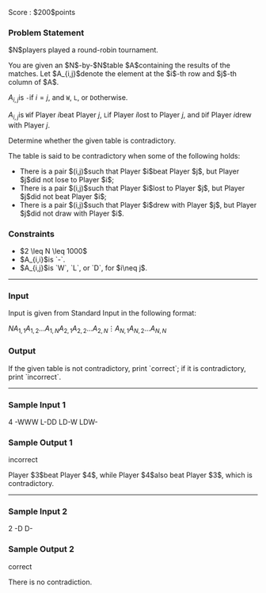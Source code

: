 
<div>

<span>

<span>

<p>
Score : $200$points
</p>

<div>

<section>

### **Problem Statement**

<p>
$N$players played a round-robin tournament.
</p>

<p>
You are given an $N$-by-$N$table $A$containing the results of the matches. Let $A_{i,j}$denote the element at the $i$-th row and $j$-th column of $A$.

$A_{i,j}$is `-`if $i=j$, and `W`, `L`, or `D`otherwise.

$A_{i,j}$is `W`if Player $i$beat Player $j$, `L`if Player $i$lost to Player $j$, and `D`if Player $i$drew with Player $j$.
</p>

<p>
Determine whether the given table is contradictory.
</p>

<p>
The table is said to be contradictory when some of the following holds:
</p>

<ul>

<li>
There is a pair $(i,j)$such that Player $i$beat Player $j$, but Player $j$did not lose to Player $i$;
</li>

<li>
There is a pair $(i,j)$such that Player $i$lost to Player $j$, but Player $j$did not beat Player $i$;
</li>

<li>
There is a pair $(i,j)$such that Player $i$drew with Player $j$, but Player $j$did not draw with Player $i$.
</li>

</ul>

</section>

</div>

<div>

<section>

### **Constraints**

<ul>

<li>
$2 \leq N \leq 1000$
</li>

<li>
$A_{i,i}$is `-`.
</li>

<li>
$A_{i,j}$is `W`, `L`, or `D`, for $i\neq j$.
</li>

</ul>

</section>

</div>

---

<div>

<div>

<section>

### **Input**

<p>
Input is given from Standard Input in the following format:
</p>

<div>

$N$$A_{1,1}A_{1,2}\ldots A_{1,N}$$A_{2,1}A_{2,2}\ldots A_{2,N}$$\vdots$$A_{N,1}A_{N,2}\ldots A_{N,N}$
</div>

</section>

</div>

<div>

<section>

### **Output**

<p>
If the given table is not contradictory, print `correct`; if it is contradictory, print `incorrect`.
</p>

</section>

</div>

</div>

---

<div>

<section>

### **Sample Input 1**

<div>

4
-WWW
L-DD
LD-W
LDW-

</div>

</section>

</div>

<div>

<section>

### **Sample Output 1**

<div>

incorrect

</div>

<p>
Player $3$beat Player $4$, while Player $4$also beat Player $3$, which is contradictory.
</p>

</section>

</div>

---

<div>

<section>

### **Sample Input 2**

<div>

2
-D
D-

</div>

</section>

</div>

<div>

<section>

### **Sample Output 2**

<div>

correct

</div>

<p>
There is no contradiction.
</p>

</section>

</div>

</span>

</span>

</div>
